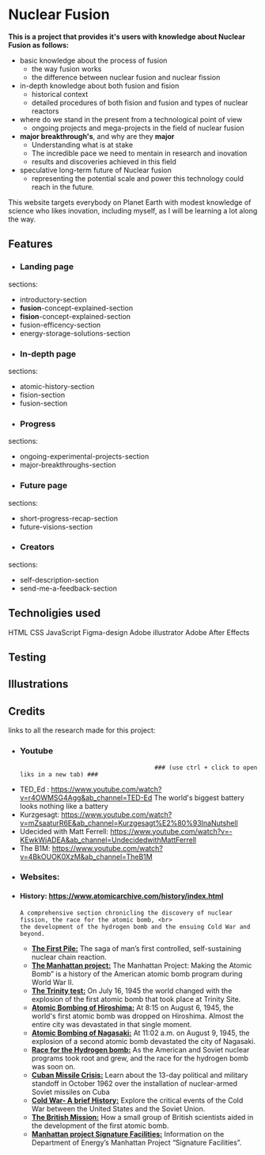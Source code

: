 # Nuclear Fusion

**This is a project that provides it's users with knowledge about Nuclear Fusion as follows:** <br>
* basic knowledge about the process of fusion
  - the way fusion works
  - the difference between nuclear fusion and nuclear fission
* in-depth knowledge about both fusion and fision
  - historical context
  - detailed procedures of both fision and fusion and types of nuclear reactors
* where do we stand in the present from a technological point of view
  - ongoing projects and mega-projects in the field of nuclear fusion 
* **major breakthrough's**, and why are they **major**
  - Understanding what is at stake
  - The incredible pace we need to mentain in research and inovation
  - results and discoveries achieved in this field
* speculative long-term future of Nuclear fusion
  - representing the potential scale and power this technology could reach in the future.

This website targets everybody on Planet Earth with modest knowledge of science who likes inovation, including myself, as I will be learning a lot along the way.


## Features

* ### Landing page
sections:
  - introductory-section
  - **fusion**-concept-explained-section
  - **fision**-concept-explained-section
  - fusion-efficency-section
  - energy-storage-solutions-section
* ### In-depth page 
sections:
  - atomic-history-section
  - fision-section
  - fusion-section
* ### Progress 
sections:
  - ongoing-experimental-projects-section
  - major-breakthroughs-section
* ### Future page 
sections:
  - short-progress-recap-section
  - future-visions-section
* ### Creators 
sections: 
  - self-description-section
  - send-me-a-feedback-section


## Technoligies used
HTML
CSS
JavaScript
Figma-design
Adobe illustrator
Adobe After Effects

## Testing

## Illustrations

## Credits
links to all the research made for this project:
- ### Youtube  
                                            ### (use ctrl + click to open liks in a new tab) ###
 - TED_Ed : https://www.youtube.com/watch?v=r4OWMSG4Agg&ab_channel=TED-Ed  The world's biggest battery looks nothing like a battery                                     
 - Kurzgesagt: https://www.youtube.com/watch?v=mZsaaturR6E&ab_channel=Kurzgesagt%E2%80%93InaNutshell 
 - Udecided with Matt Ferrell: https://www.youtube.com/watch?v=-KEwkWjADEA&ab_channel=UndecidedwithMattFerrell
 - The B1M: https://www.youtube.com/watch?v=4BkOUOK0XzM&ab_channel=TheB1M
- ### Websites:
- #### **History:** https://www.atomicarchive.com/history/index.html  
      A comprehensive section chronicling the discovery of nuclear fission, the race for the atomic bomb, <br> 
      the development of the hydrogen bomb and the ensuing Cold War and beyond.  
    - **<a href="https://www.atomicarchive.com/history/first-pile/index.html" target="_blank">The First Pile:</a>** The saga of man’s first controlled, self-sustaining nuclear chain reaction.
    - **<a href="https://www.atomicarchive.com/history/first-pile/index.html" target="_blank">The Manhattan project:</a>** The Manhattan Project: Making the Atomic Bomb” is a history of the American atomic bomb program during World War II.
    - **<a href="https://www.atomicarchive.com/history/first-pile/index.html" target="_blank">The Trinity test:</a>** On July 16, 1945 the world changed with the explosion of the first atomic bomb that took place at Trinity Site.
    - **<a href="https://www.atomicarchive.com/history/first-pile/index.html" target="_blank">Atomic Bombing of Hiroshima:</a>** At 8:15 on August 6, 1945, the world's first atomic bomb was dropped on Hiroshima. Almost the entire city was devastated in that single moment.
    - **<a href="https://www.atomicarchive.com/history/first-pile/index.html" target="_blank">Atomic Bombing of Nagasaki:</a>** At 11:02 a.m. on August 9, 1945, the explosion of a second atomic bomb devastated the city of Nagasaki.
    - **<a href="https://www.atomicarchive.com/history/first-pile/index.html" target="_blank">Race for the Hydrogen bomb:</a>** As the American and Soviet nuclear programs took root and grew, and the race for the hydrogen bomb was soon on.
    - **<a href="https://www.atomicarchive.com/history/first-pile/index.html" target="_blank">Cuban Missile Crisis:</a>** Learn about the 13-day political and military standoff in October 1962 over the installation of nuclear-armed Soviet missiles on Cuba
    - **<a href="https://www.atomicarchive.com/history/first-pile/index.html" target="_blank">Cold War- A brief History:</a>** Explore the critical events of the Cold War between the United States and the Soviet Union.
    - **<a href="https://www.atomicarchive.com/history/first-pile/index.html" target="_blank">The British Mission:</a>** How a small group of British scientists aided in the development of the first atomic bomb.
    - **<a href="https://www.atomicarchive.com/history/first-pile/index.html" target="_blank">Manhattan project Signature Facilities:</a>** Information on the Department of Energy’s Manhattan Project “Signature Facilities”.

